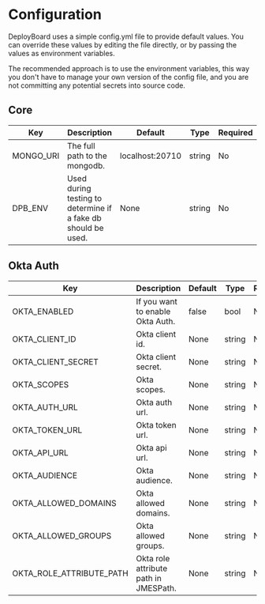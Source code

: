 # Configuration

DeployBoard uses a simple config.yml file to provide default values. You can override these values by editing the file directly, or by passing the values as environment variables.

The recommended approach is to use the environment variables, this way you don't have to manage your own version of the config file, and you are not committing any potential secrets into source code.

## Core

| Key | Description | Default | Type | Required |
|---|---|---|---|---|
| MONGO_URI | The full path to the mongodb. | localhost:20710 | string | No |
| DPB_ENV | Used during testing to determine if a fake db should be used. | None | string | No |

## Okta Auth

| Key | Description | Default | Type | Required |
|---|---|---|---|---|
| OKTA_ENABLED | If you want to enable Okta Auth. | false | bool | No |
| OKTA_CLIENT_ID | Okta client id. | None | string | No |
| OKTA_CLIENT_SECRET | Okta client secret. | None | string | No |
| OKTA_SCOPES | Okta scopes. | None | string | No |
| OKTA_AUTH_URL | Okta auth url. | None | string | No |
| OKTA_TOKEN_URL | Okta token url. | None | string | No |
| OKTA_API_URL | Okta api url. | None | string | No |
| OKTA_AUDIENCE | Okta audience. | None | string | No |
| OKTA_ALLOWED_DOMAINS | Okta allowed domains. | None | string | No |
| OKTA_ALLOWED_GROUPS | Okta allowed groups. | None | string | No |
| OKTA_ROLE_ATTRIBUTE_PATH | Okta role attribute path in JMESPath. | None | string | No |
